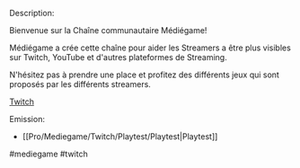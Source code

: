 Description:

Bienvenue sur la Chaîne communautaire Médiégame!

Médiégame a crée cette chaîne pour aider les Streamers a être plus visibles sur Twitch, YouTube et d'autres plateformes de Streaming.

N'hésitez pas à prendre une place et profitez des différents jeux qui sont proposés par les différents streamers.

[Twitch](https://www.twitch.tv/mediegame)

Emission:
- [[Pro/Mediegame/Twitch/Playtest/Playtest|Playtest]]



#mediegame #twitch